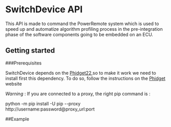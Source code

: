 # SwitchDevice API


This API is made to command the PowerRemote system which is used to speed up and automatize algorithm profiling process in the pre-integration phase of the software components going to be embedded on an ECU.

## Getting started

###Prerequisites

SwitchDevice depends on the [Phidget22](https://www.phidgets.com/?view=api),so to make it work we need to install first this dependency.
To do so, follow the instructions on the [Phidget](https://www.phidgets.com/docs/Language_-_Python_Windows_Visual_Studio#Manual%20Install) website

*Warning* : If you are connected to a proxy, the right pip command is :
	
python -m pip install -U pip --proxy http://username:password@proxy_url:port 

##Example


